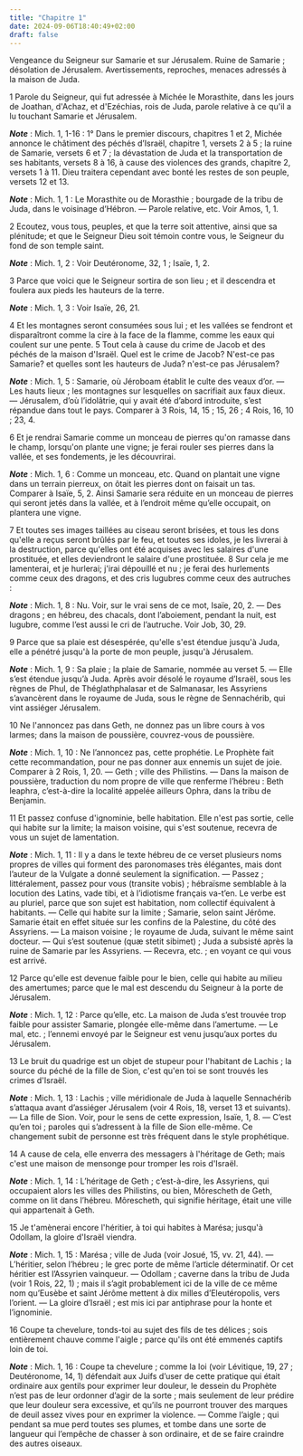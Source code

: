 ```yaml
---
title: "Chapitre 1"
date: 2024-09-06T18:40:49+02:00
draft: false
---
```



Vengeance du Seigneur sur Samarie et sur Jérusalem.
Ruine de Samarie ; désolation de Jérusalem.
Avertissements, reproches, menaces adressés à la maison de Juda.


1 Parole du Seigneur, qui fut adressée à Michée le Morasthite, dans les jours de Joathan, d'Achaz, et d'Ezéchias, rois de Juda, parole relative à ce qu'il a lu touchant Samarie et Jérusalem.

***Note*** :  Mich. 1, 1-16 : 1° Dans le premier discours, chapitres 1 et 2, Michée annonce le châtiment des péchés d’Israël, chapitre 1, versets 2 à 5 ; la ruine de Samarie, versets 6 et 7 ; la dévastation de Juda et la transportation de ses habitants, versets 8 à 16, à cause des violences des grands, chapitre 2, versets 1 à 11. Dieu traitera cependant avec bonté les restes de son peuple, versets 12 et 13.

***Note*** :  Mich. 1, 1 : Le Morasthite ou de Morasthie ; bourgade de la tribu de Juda, dans le voisinage d’Hébron. ― Parole relative, etc. Voir Amos, 1, 1.


2 Ecoutez, vous tous, peuples, et que la terre soit attentive, ainsi que sa plénitude; et que le Seigneur Dieu soit témoin contre vous, le Seigneur du fond de son temple saint.

***Note*** :  Mich. 1, 2 : Voir Deutéronome, 32, 1 ; Isaïe, 1, 2.


3 Parce que voici que le Seigneur sortira de son lieu ; et il descendra et foulera aux pieds les hauteurs de la terre.

***Note*** :  Mich. 1, 3 : Voir Isaïe, 26, 21.

4 Et les montagnes seront consumées sous lui ; et les vallées se fendront et disparaîtront comme la cire à la face de la flamme, comme les eaux qui coulent sur une pente. 5 Tout cela à cause du crime de Jacob et des péchés de la maison d'Israël. Quel est le crime de Jacob? N'est-ce pas Samarie? et quelles sont les hauteurs de Juda? n'est-ce pas Jérusalem?

***Note*** :  Mich. 1, 5 : Samarie, où Jéroboam établit le culte des veaux d’or. ― Les hauts lieux ; les montagnes sur lesquelles on sacrifiait aux faux dieux. ― Jérusalem, d’où l’idolâtrie, qui y avait été d’abord introduite, s’est répandue dans tout le pays. Comparer à 3 Rois, 14, 15 ; 15, 26 ; 4 Rois, 16, 10 ; 23, 4.


6 Et je rendrai Samarie comme un monceau de pierres qu'on ramasse dans le champ, lorsqu'on plante une vigne; je ferai rouler ses pierres dans la vallée, et ses fondements, je les découvrirai.

***Note*** :  Mich. 1, 6 : Comme un monceau, etc. Quand on plantait une vigne dans un terrain pierreux, on ôtait les pierres dont on faisait un tas. Comparer à Isaïe, 5, 2. Ainsi Samarie sera réduite en un monceau de pierres qui seront jetés dans la vallée, et à l’endroit même qu’elle occupait, on plantera une vigne.

7 Et toutes ses images taillées au ciseau seront brisées, et tous les dons qu'elle a reçus seront brûlés par le feu, et toutes ses idoles, je les livrerai à la destruction, parce qu'elles ont été acquises avec les salaires d'une prostituée, et elles deviendront le salaire d'une prostituée. 8 Sur cela je me lamenterai, et je hurlerai; j'irai dépouillé et nu ; je ferai des hurlements comme ceux des dragons, et des cris lugubres comme ceux des autruches :

***Note*** :  Mich. 1, 8 : Nu. Voir, sur le vrai sens de ce mot, Isaïe, 20, 2. ― Des dragons ; en hébreu, des chacals, dont l’aboiement, pendant la nuit, est lugubre, comme l’est aussi le cri de l’autruche. Voir Job, 30, 29.

9 Parce que sa plaie est désespérée, qu'elle s'est étendue jusqu'à Juda, elle a pénétré jusqu'à la porte de mon peuple, jusqu'à Jérusalem.

***Note*** :  Mich. 1, 9 : Sa plaie ; la plaie de Samarie, nommée au verset 5. ― Elle s’est étendue jusqu’à Juda. Après avoir désolé le royaume d’Israël, sous les règnes de Phul, de Théglathphalasar et de Salmanasar, les Assyriens s’avancèrent dans le royaume de Juda, sous le règne de Sennachérib, qui vint assiéger Jérusalem.


10 Ne l'annoncez pas dans Geth, ne donnez pas un libre cours à vos larmes; dans la maison de poussière, couvrez-vous de poussière.

***Note*** :  Mich. 1, 10 : Ne l’annoncez pas, cette prophétie. Le Prophète fait cette recommandation, pour ne pas donner aux ennemis un sujet de joie. Comparer à 2 Rois, 1, 20. ― Geth ; ville des Philistins. ― Dans la maison de poussière, traduction du nom propre de ville que renferme l’hébreu : Beth leaphra, c’est-à-dire la localité appelée ailleurs Ophra, dans la tribu de Benjamin.

11 Et passez confuse d'ignominie, belle habitation. Elle n'est pas sortie, celle qui habite sur la limite; la maison voisine, qui s'est soutenue, recevra de vous un sujet de lamentation.

***Note*** :  Mich. 1, 11 : Il y a dans le texte hébreu de ce verset plusieurs noms propres de villes qui forment des paronomases très élégantes, mais dont l’auteur de la Vulgate a donné seulement la signification. ― Passez ; littéralement, passez pour vous (transite vobis) ; hébraïsme semblable à la locution des Latins, vade tibi, et à l’idiotisme français va-t’en. Le verbe est au pluriel, parce que son sujet est habitation, nom collectif équivalent à habitants. ― Celle qui habite sur la limite ; Samarie, selon saint Jérôme. Samarie était en effet située sur les confins de la Palestine, du côté des Assyriens. ― La maison voisine ; le royaume de Juda, suivant le même saint docteur. ― Qui s’est soutenue (quæ stetit sibimet) ; Juda a subsisté après la ruine de Samarie par les Assyriens. ― Recevra, etc. ; en voyant ce qui vous est arrivé.

12 Parce qu'elle est devenue faible pour le bien, celle qui habite au milieu des amertumes; parce que le mal est descendu du Seigneur à la porte de Jérusalem.

***Note*** :  Mich. 1, 12 : Parce qu’elle, etc. La maison de Juda s’est trouvée trop faible pour assister Samarie, plongée elle-même dans l’amertume. ― Le mal, etc. ; l’ennemi envoyé par le Seigneur est venu jusqu’aux portes du Jérusalem.

13 Le bruit du quadrige est un objet de stupeur pour l'habitant de Lachis ; la source du péché de la fille de Sion, c'est qu'en toi se sont trouvés les crimes d'Israël.

***Note*** :  Mich. 1, 13 : Lachis ; ville méridionale de Juda à laquelle Sennachérib s’attaqua avant d’assiéger Jérusalem (voir 4 Rois, 18, verset 13 et suivants). ― La fille de Sion. Voir, pour le sens de cette expression, Isaïe, 1, 8. ― C’est qu’en toi ; paroles qui s’adressent à la fille de Sion elle-même. Ce changement subit de personne est très fréquent dans le style prophétique.

14 A cause de cela, elle enverra des messagers à l'héritage de Geth; mais c'est une maison de mensonge pour tromper les rois d'Israël.

***Note*** :  Mich. 1, 14 : L’héritage de Geth ; c’est-à-dire, les Assyriens, qui occupaient alors les villes des Philistins, ou bien, Môrescheth de Geth, comme on lit dans l’hébreu. Môrescheth, qui signifie héritage, était une ville qui appartenait à Geth.

15 Je t'amènerai encore l'héritier, à toi qui habites à Marésa; jusqu'à Odollam, la gloire d'Israël viendra.

***Note*** :  Mich. 1, 15 : Marésa ; ville de Juda (voir Josué, 15, vv. 21, 44). ― L’héritier, selon l’hébreu ; le grec porte de même l’article déterminatif. Or cet héritier est l’Assyrien vainqueur. ― Odollam ; caverne dans la tribu de Juda (voir 1 Rois, 22, 1) ; mais il s’agit probablement ici de la ville de ce même nom qu’Eusèbe et saint Jérôme mettent à dix milles d’Eleutéropolis, vers l’orient. ― La gloire d’Israël ; est mis ici par antiphrase pour la honte et l’ignominie.


16 Coupe ta chevelure, tonds-toi au sujet des fils de tes délices ; sois entièrement chauve comme l'aigle ; parce qu'ils ont été emmenés captifs loin de toi.

***Note*** :  Mich. 1, 16 : Coupe ta chevelure ; comme la loi (voir Lévitique, 19, 27 ; Deutéronome, 14, 1) défendait aux Juifs d’user de cette pratique qui était ordinaire aux gentils pour exprimer leur douleur, le dessein du Prophète n’est pas de leur ordonner d’agir de la sorte ; mais seulement de leur prédire que leur douleur sera excessive, et qu’ils ne pourront trouver des marques de deuil assez vives pour en exprimer la violence. ― Comme l’aigle ; qui pendant sa mue perd toutes ses plumes, et tombe dans une sorte de langueur qui l’empêche de chasser à son ordinaire, et de se faire craindre des autres oiseaux.

